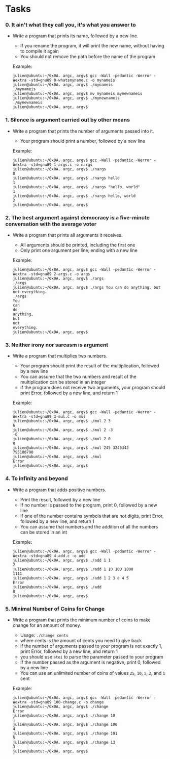 # Tasks

### 0. It ain't what they call you, it's what you answer to
- Write a program that prints its name, followed by a new line.

   - If you rename the program, it will print the new name, without having to compile it again
   - You should not remove the path before the name of the program

  Example:
  ```
  julien@ubuntu:~/0x0A. argc, argv$ gcc -Wall -pedantic -Werror -Wextra -std=gnu89 0-whatsmyname.c -o mynameis
  julien@ubuntu:~/0x0A. argc, argv$ ./mynameis 
  ./mynameis
  julien@ubuntu:~/0x0A. argc, argv$ mv mynameis mynewnameis
  julien@ubuntu:~/0x0A. argc, argv$ ./mynewnameis 
  ./mynewnameis
  julien@ubuntu:~/0x0A. argc, argv$ 
  ```

### 1. Silence is argument carried out by other means
- Write a program that prints the number of arguments passed into it.

   - Your program should print a number, followed by a new line

  Example:
  ```
  julien@ubuntu:~/0x0A. argc, argv$ gcc -Wall -pedantic -Werror -Wextra -std=gnu89 1-args.c -o nargs
  julien@ubuntu:~/0x0A. argc, argv$ ./nargs 
  0
  julien@ubuntu:~/0x0A. argc, argv$ ./nargs hello
  1
  julien@ubuntu:~/0x0A. argc, argv$ ./nargs "hello, world"
  1
  julien@ubuntu:~/0x0A. argc, argv$ ./nargs hello, world
  2
  julien@ubuntu:~/0x0A. argc, argv$ 
  ```

### 2. The best argument against democracy is a five-minute conversation with the average voter
- Write a program that prints all arguments it receives.

   - All arguments should be printed, including the first one
   - Only print one argument per line, ending with a new line

  Example:
  ```
  julien@ubuntu:~/0x0A. argc, argv$ gcc -Wall -pedantic -Werror -Wextra -std=gnu89 2-args.c -o args
  julien@ubuntu:~/0x0A. argc, argv$ ./args 
  ./args
  julien@ubuntu:~/0x0A. argc, argv$ ./args You can do anything, but not everything.
  ./args
  You
  can
  do
  anything,
  but
  not
  everything.
  julien@ubuntu:~/0x0A. argc, argv$ 
  ```

### 3. Neither irony nor sarcasm is argument
- Write a program that multiplies two numbers.

   - Your program should print the result of the multiplication, followed by a new line
   - You can assume that the two numbers and result of the multiplication can be stored in an integer
   - If the program does not receive two arguments, your program should print Error, followed by a new line, and return 1

  Example:
  ```
  julien@ubuntu:~/0x0A. argc, argv$ gcc -Wall -pedantic -Werror -Wextra -std=gnu89 3-mul.c -o mul
  julien@ubuntu:~/0x0A. argc, argv$ ./mul 2 3
  6
  julien@ubuntu:~/0x0A. argc, argv$ ./mul 2 -3
  -6
  julien@ubuntu:~/0x0A. argc, argv$ ./mul 2 0
  0
  julien@ubuntu:~/0x0A. argc, argv$ ./mul 245 3245342
  795108790
  julien@ubuntu:~/0x0A. argc, argv$ ./mul
  Error
  julien@ubuntu:~/0x0A. argc, argv$ 
  ```

### 4. To infinity and beyond
- Write a program that adds positive numbers.

   - Print the result, followed by a new line
   - If no number is passed to the program, print 0, followed by a new line
   - If one of the number contains symbols that are not digits, print Error, followed by a new line, and return 1
   - You can assume that numbers and the addition of all the numbers can be stored in an int

  Example:
  ```
  julien@ubuntu:~/0x0A. argc, argv$ gcc -Wall -pedantic -Werror -Wextra -std=gnu89 4-add.c -o add
  julien@ubuntu:~/0x0A. argc, argv$ ./add 1 1
  2
  julien@ubuntu:~/0x0A. argc, argv$ ./add 1 10 100 1000
  1111
  julien@ubuntu:~/0x0A. argc, argv$ ./add 1 2 3 e 4 5
  Error
  julien@ubuntu:~/0x0A. argc, argv$ ./add
  0
  julien@ubuntu:~/0x0A. argc, argv$ 
  ```

### 5. Minimal Number of Coins for Change
- Write a program that prints the minimum number of coins to make change for an amount of money.

   - Usage: `./change cents`
   - where cents is the amount of cents you need to give back
   - if the number of arguments passed to your program is not exactly 1, print Error, followed by a new line, and return 1
   - you should use `atoi` to parse the parameter passed to your program
   - If the number passed as the argument is negative, print 0, followed by a new line
   - You can use an unlimited number of coins of values `25`, `10`, `5`, `2`, and `1` cent

  Example:
  ```
  julien@ubuntu:~/0x0A. argc, argv$ gcc -Wall -pedantic -Werror -Wextra -std=gnu89 100-change.c -o change
  julien@ubuntu:~/0x0A. argc, argv$ ./change 
  Error
  julien@ubuntu:~/0x0A. argc, argv$ ./change 10
  1
  julien@ubuntu:~/0x0A. argc, argv$ ./change 100
  4
  julien@ubuntu:~/0x0A. argc, argv$ ./change 101
  5
  julien@ubuntu:~/0x0A. argc, argv$ ./change 13
  3
  julien@ubuntu:~/0x0A. argc, argv$ 
  ```
